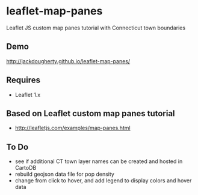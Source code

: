 # leaflet-map-panes
Leaflet JS custom map panes tutorial with Connecticut town boundaries

## Demo
http://jackdougherty.github.io/leaflet-map-panes/

## Requires
- Leaflet 1.x

## Based on Leaflet custom map panes tutorial
- http://leafletjs.com/examples/map-panes.html

## To Do
- see if additional CT town layer names can be created and hosted in CartoDB
- rebuild geojson data file for pop density
- change from click to hover, and add legend to display colors and hover data

